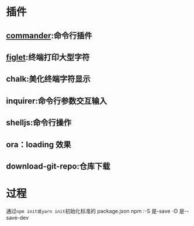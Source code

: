 # 插件

## [commander](https://www.npmjs.com/package/commander):命令行插件

## [figlet](https://www.npmjs.com/package/figlet):终端打印大型字符

## chalk:美化终端字符显示

## inquirer:命令行参数交互输入

## shelljs:命令行操作

## ora：loading 效果

## download-git-repo:仓库下载

# 过程

通过`npm init或yarn init`初始化标准的 package.json
npm :-S 是-save -D 是--save-dev
